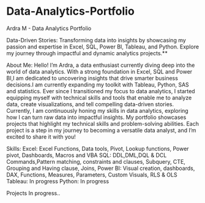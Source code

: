 # Data-Analytics-Portfolio
Ardra M - Data Analytics Portfolio

Data-Driven Stories: 
Transforming data into insights by showcasing my passion and expertise in Excel, SQL, Power BI, Tableau, and Python. Explore my journey through impactful and dynamic analytics projects.**

About Me:
Hello! I’m Ardra, a data enthusiast currently diving deep into the world of data analytics. With a strong foundation in Excel, SQL and Power BI,I am dedicated to uncovering insights that drive smarter business decisions.I am currently expanding my toolkit with Tableau, Python, SAS and statistics.
Ever since I transitioned my focus to data analytics, I started equipping myself with technical skills and tools that enable me to analyze data, create visualizations, and tell compelling data-driven stories. Currently, I am continuously honing my skills in data analytics, exploring how I can turn raw data into impactful insights.
My portfolio showcases projects that highlight my technical skills and problem-solving abilities. Each project is a step in my journey to becoming a versatile data analyst, and I’m excited to share it with you!

Skills:
Excel: Excel Functions, Data tools, Pivot, Lookup functions, Power pivot, Dashboards, Macros and VBA
SQL: DDL,DML,DQL & DCL Commands,Pattern matching, constraints and clauses, Subquery, CTE, Grouping and Having clause, Joins,
Power BI: Visual creation, dashboards, DAX, Functions, Measures, Parameters, Custom Visuals, RLS & OLS
Tableau: In progress
Python: In progress

Projects
In progress..
